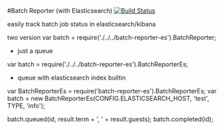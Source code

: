 #Batch Reporter (with Elasticsearch)
[![Build Status](https://travis-ci.org/komsit37/batch-reporter-es.svg)](https://travis-ci.org/komsit37/batch-reporter-es)

easily track batch job status in elasticsearch/kibana

two version
var batch = require('./../../batch-reporter-es').BatchReporter;  
* just a queue

var batch = require('./../../batch-reporter-es').BatchReporterEs;  
* queue with elasticsearch index builtin

var BatchReporterEs = require('batch-reporter-es').BatchReporterEs;
var batch = new BatchReporterEs(CONFIG.ELASTICSEARCH_HOST, 'test', TYPE, 'info');

batch.queued(id, result.term + ', ' + result.guests);
batch.completed(id);